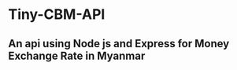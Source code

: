 # Tiny-CBM-API
An api using Node js and Express for Money Exchange Rate in Myanmar
--------------------------------------------------------------------
